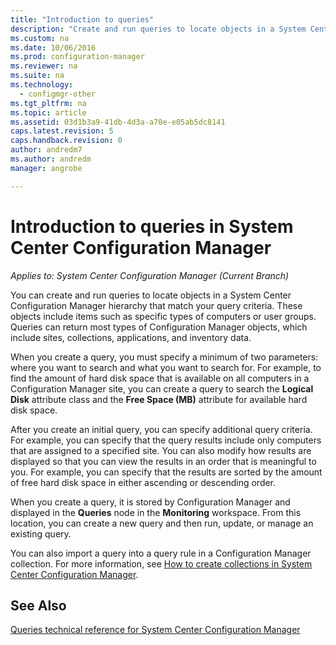 ```yaml
---
title: "Introduction to queries"
description: "Create and run queries to locate objects in a System Center Configuration Manager hierarchy that match your query criteria."
ms.custom: na
ms.date: 10/06/2016
ms.prod: configuration-manager
ms.reviewer: na
ms.suite: na
ms.technology:
  - configmgr-other
ms.tgt_pltfrm: na
ms.topic: article
ms.assetid: 03d1b3a9-41db-4d3a-a70e-e05ab5dc8141
caps.latest.revision: 5
caps.handback.revision: 0
author: andredm7ms.author: andredmmanager: angrobe

---
```

# Introduction to queries in System Center Configuration Manager*Applies to: System Center Configuration Manager (Current Branch)*
You can create and run queries to locate objects in a System Center Configuration Manager hierarchy that match your query criteria. These objects include items such as specific types of computers or user groups. Queries can return most types of Configuration Manager objects, which include sites, collections, applications, and inventory data.  

 When you create a query, you must specify a minimum of two parameters: where you want to search and what you want to search for. For example, to find the amount of hard disk space that is available on all computers in a Configuration Manager site, you can create a query to search the **Logical Disk** attribute class and the **Free Space (MB)** attribute for available hard disk space.  

 After you create an initial query, you can specify additional query criteria. For example, you can specify that the query results include only computers that are assigned to a specified site. You can also modify how results are displayed so that you can view the results in an order that is meaningful to you. For example, you can specify that the results are sorted by the amount of free hard disk space in either ascending or descending order.  

 When you create a query, it is stored by Configuration Manager and displayed in the **Queries** node in the **Monitoring** workspace. From this location, you can create a new query and then run, update, or manage an existing query.  

 You can also import a query into a query rule in a Configuration Manager collection. For more information, see [How to create collections in System Center Configuration Manager](../../../core/clients/manage/collections/create-collections.md).  

## See Also  
 [Queries technical reference for System Center Configuration Manager](../../../core/servers/manage/queries-technical-reference.md)
